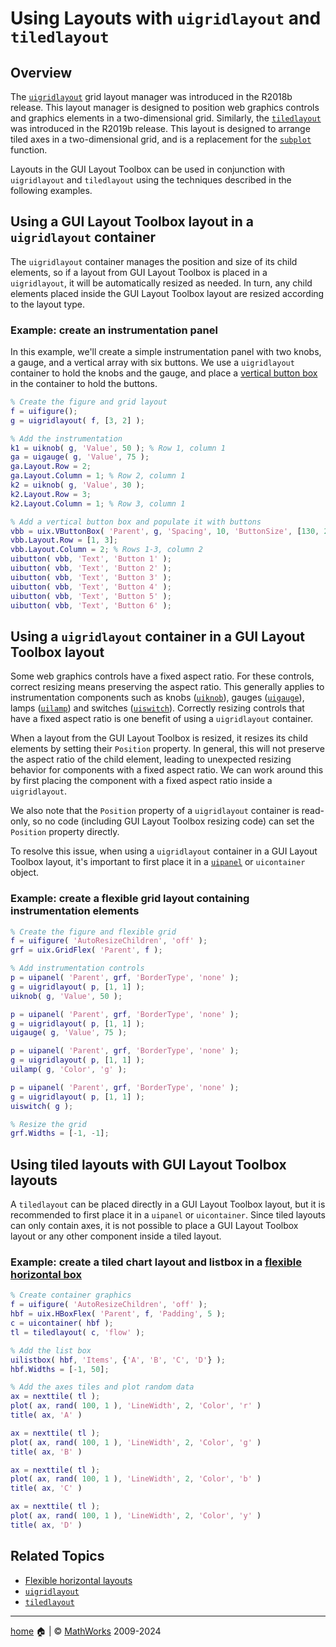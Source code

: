 # Using Layouts with `uigridlayout` and `tiledlayout`

## Overview

The [`uigridlayout`](https://www.mathworks.com/help/matlab/ref/uigridlayout.html) grid layout manager was introduced in the R2018b release. This layout manager is designed to position web graphics controls and graphics elements in a two-dimensional grid. Similarly, the [`tiledlayout`](https://www.mathworks.com/help/matlab/ref/tiledlayout.html) was introduced in the R2019b release. This layout is designed to arrange tiled axes in a two-dimensional grid, and is a replacement for the [`subplot`](https://www.mathworks.com/help/matlab/ref/subplot.html) function.

Layouts in the GUI Layout Toolbox can be used in conjunction with `uigridlayout` and `tiledlayout` using the techniques described in the following examples.

## Using a GUI Layout Toolbox layout in a `uigridlayout` container

The `uigridlayout` container manages the position and size of its child elements, so if a layout from GUI Layout Toolbox is placed in a `uigridlayout`, it will be automatically resized as needed. In turn, any child elements placed inside the GUI Layout Toolbox layout are resized according to the layout type.

### Example: create an instrumentation panel

In this example, we'll create a simple instrumentation panel with two knobs, a gauge, and a vertical array with six buttons. We use a `uigridlayout` container to hold the knobs and the gauge, and place a [vertical button box](uixVButtonBox.md) in the container to hold the buttons.

```matlab
% Create the figure and grid layout
f = uifigure();
g = uigridlayout( f, [3, 2] );

% Add the instrumentation
k1 = uiknob( g, 'Value', 50 ); % Row 1, column 1
ga = uigauge( g, 'Value', 75 );
ga.Layout.Row = 2;
ga.Layout.Column = 1; % Row 2, column 1
k2 = uiknob( g, 'Value', 30 );
k2.Layout.Row = 3;
k2.Layout.Column = 1; % Row 3, column 1

% Add a vertical button box and populate it with buttons
vbb = uix.VButtonBox( 'Parent', g, 'Spacing', 10, 'ButtonSize', [130, 25] );
vbb.Layout.Row = [1, 3];
vbb.Layout.Column = 2; % Rows 1-3, column 2
uibutton( vbb, 'Text', 'Button 1' );
uibutton( vbb, 'Text', 'Button 2' );
uibutton( vbb, 'Text', 'Button 3' );
uibutton( vbb, 'Text', 'Button 4' );
uibutton( vbb, 'Text', 'Button 5' );
uibutton( vbb, 'Text', 'Button 6' );
```

## Using a `uigridlayout` container in a GUI Layout Toolbox layout

Some web graphics controls have a fixed aspect ratio. For these controls, correct resizing means preserving the aspect ratio. This generally applies to instrumentation components such as knobs ([`uiknob`](https://www.mathworks.com/help/matlab/ref/uiknob.html)), gauges ([`uigauge`](https://www.mathworks.com/help/matlab/ref/uigauge.html)), lamps ([`uilamp`](https://www.mathworks.com/help/matlab/ref/uilamp.html)) and switches ([`uiswitch`](https://www.mathworks.com/help/matlab/ref/uiswitch.html)). Correctly resizing controls that have a fixed aspect ratio is one benefit of using a `uigridlayout` container.

When a layout from the GUI Layout Toolbox is resized, it resizes its child elements by setting their `Position` property. In general, this will not preserve the aspect ratio of the child element, leading to unexpected resizing behavior for components with a fixed aspect ratio. We can work around this by first placing the component with a fixed aspect ratio inside a `uigridlayout`. 

We also note that the `Position` property of a `uigridlayout` container is read-only, so no code (including GUI Layout Toolbox resizing code) can set the `Position` property directly.

To resolve this issue, when using a `uigridlayout` container in a GUI Layout Toolbox layout, it's important to first place it in a [`uipanel`](https://www.mathworks.com/help/matlab/ref/uipanel.html) or `uicontainer` object.

### Example: create a flexible grid layout containing instrumentation elements

```matlab
% Create the figure and flexible grid
f = uifigure( 'AutoResizeChildren', 'off' );
grf = uix.GridFlex( 'Parent', f );

% Add instrumentation controls
p = uipanel( 'Parent', grf, 'BorderType', 'none' );
g = uigridlayout( p, [1, 1] );
uiknob( g, 'Value', 50 );

p = uipanel( 'Parent', grf, 'BorderType', 'none' );
g = uigridlayout( p, [1, 1] );
uigauge( g, 'Value', 75 );

p = uipanel( 'Parent', grf, 'BorderType', 'none' );
g = uigridlayout( p, [1, 1] );
uilamp( g, 'Color', 'g' );

p = uipanel( 'Parent', grf, 'BorderType', 'none' );
g = uigridlayout( p, [1, 1] );
uiswitch( g );

% Resize the grid
grf.Widths = [-1, -1];
```

## Using tiled layouts with GUI Layout Toolbox layouts

A `tiledlayout` can be placed directly in a GUI Layout Toolbox layout, but it is recommended to first place it in a `uipanel` or `uicontainer`. Since tiled layouts can only contain axes, it is not possible to place a GUI Layout Toolbox layout or any other component inside a tiled layout.

### Example: create a tiled chart layout and listbox in a [flexible horizontal box](uixHBox.md)

```matlab
% Create container graphics
f = uifigure( 'AutoResizeChildren', 'off' );
hbf = uix.HBoxFlex( 'Parent', f, 'Padding', 5 );
c = uicontainer( hbf );
tl = tiledlayout( c, 'flow' );

% Add the list box
uilistbox( hbf, 'Items', {'A', 'B', 'C', 'D'} );
hbf.Widths = [-1, 50];

% Add the axes tiles and plot random data
ax = nexttile( tl );
plot( ax, rand( 100, 1 ), 'LineWidth', 2, 'Color', 'r' )
title( ax, 'A' )

ax = nexttile( tl );
plot( ax, rand( 100, 1 ), 'LineWidth', 2, 'Color', 'g' )
title( ax, 'B' )

ax = nexttile( tl );
plot( ax, rand( 100, 1 ), 'LineWidth', 2, 'Color', 'b' )
title( ax, 'C' )

ax = nexttile( tl );
plot( ax, rand( 100, 1 ), 'LineWidth', 2, 'Color', 'y' )
title( ax, 'D' )
```

## Related Topics

* [Flexible horizontal layouts](uixHBox.md)
* [`uigridlayout`](https://www.mathworks.com/help/matlab/ref/uigridlayout.html)
* [`tiledlayout`](https://www.mathworks.com/help/matlab/ref/tiledlayout.html)

___

[home](index.md) :house: | :copyright: [MathWorks](https://www.mathworks.com/services/consulting.html) 2009-2024